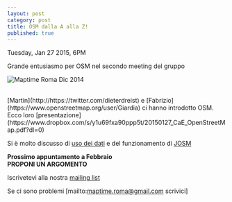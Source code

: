 ```yaml
---
layout: post
category: post
title: OSM dalla A alla Z!
published: true
---
```


Tuesday, Jan 27 2015, 6PM

Grande entusiasmo per OSM nel secondo meeting del gruppo

![Maptime Roma Dic 2014](https://www.flickr.com/x/t/0095009/photos/moianaluca/16385120542/)


<br/>
 [Martin](http://https://twitter.com/dieterdreist) e [Fabrizio](https://www.openstreetmap.org/user/Giardia) ci hanno introdotto OSM.
 Ecco loro [presentazione](https://www.dropbox.com/s/y1u69fxa90ppp5t/20150127_CaE_OpenStreetMap.pdf?dl=0)
<br/>

Si è molto discusso di [uso dei dati](http://wiki.openstreetmap.org/wiki/IT:Legal_FAQ) e del funzionamento di [JOSM](https://josm.openstreetmap.de)<br/>


__Prossimo appuntamento a Febbraio__ <br/>
__PROPONI UN ARGOMENTO__ <br/>


Iscrivetevi alla nostra [mailing list](https://groups.google.com/forum/#!forum/maptimeroma)

Se ci sono problemi [mailto:maptime.roma@gmail.com scrivici]

